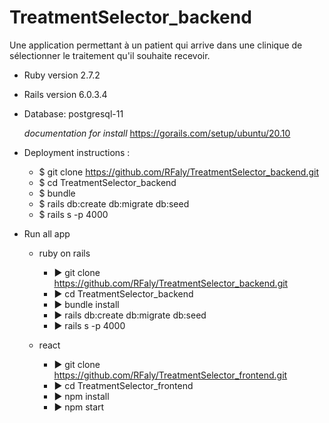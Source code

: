 # TreatmentSelector_backend
Une application permettant à un patient qui arrive dans une clinique de sélectionner le traitement qu'il souhaite recevoir.

* Ruby version 2.7.2

* Rails version 6.0.3.4

* Database: postgresql-11
	
	*documentation for install*
https://gorails.com/setup/ubuntu/20.10

* Deployment instructions :
	* $ git clone https://github.com/RFaly/TreatmentSelector_backend.git
	* $ cd TreatmentSelector_backend
	* $ bundle
	* $ rails db:create db:migrate db:seed
	* $ rails s -p 4000

* Run all app
	* ruby on rails
		* ▶ git clone https://github.com/RFaly/TreatmentSelector_backend.git
		* ▶ cd TreatmentSelector_backend 
		* ▶ bundle install
		* ▶ rails db:create db:migrate db:seed
		* ▶ rails s -p 4000                           

	* react
		* ▶ git clone https://github.com/RFaly/TreatmentSelector_frontend.git
		* ▶ cd TreatmentSelector_frontend 
		* ▶ npm install
		* ▶ npm start
